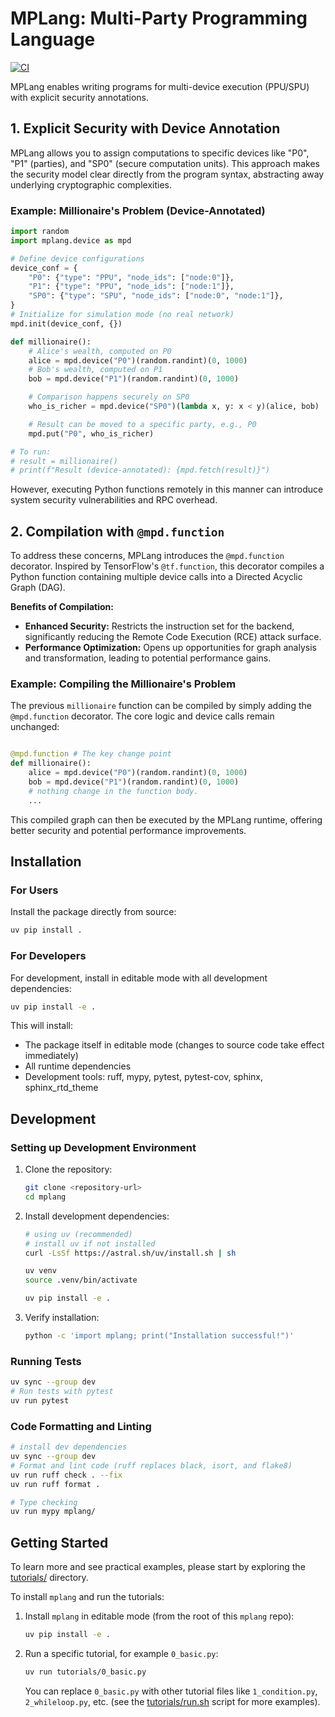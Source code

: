 # MPLang: Multi-Party Programming Language

[![CI](https://github.com/secretflow/mplang/actions/workflows/ci.yml/badge.svg)](https://github.com/secretflow/mplang/actions/workflows/ci.yml)

MPLang enables writing programs for multi-device execution (PPU/SPU) with explicit security annotations.

## 1. Explicit Security with Device Annotation

MPLang allows you to assign computations to specific devices like "P0", "P1" (parties), and "SP0" (secure computation units).
This approach makes the security model clear directly from the program syntax, abstracting away underlying cryptographic complexities.

### Example: Millionaire's Problem (Device-Annotated)

```python
import random
import mplang.device as mpd

# Define device configurations
device_conf = {
    "P0": {"type": "PPU", "node_ids": ["node:0"]},
    "P1": {"type": "PPU", "node_ids": ["node:1"]},
    "SP0": {"type": "SPU", "node_ids": ["node:0", "node:1"]},
}
# Initialize for simulation mode (no real network)
mpd.init(device_conf, {})

def millionaire():
    # Alice's wealth, computed on P0
    alice = mpd.device("P0")(random.randint)(0, 1000)
    # Bob's wealth, computed on P1
    bob = mpd.device("P1")(random.randint)(0, 1000)

    # Comparison happens securely on SP0
    who_is_richer = mpd.device("SP0")(lambda x, y: x < y)(alice, bob)

    # Result can be moved to a specific party, e.g., P0
    mpd.put("P0", who_is_richer)

# To run:
# result = millionaire()
# print(f"Result (device-annotated): {mpd.fetch(result)}")
```

However, executing Python functions remotely in this manner can introduce system security vulnerabilities and RPC overhead.

## 2. Compilation with `@mpd.function`

To address these concerns, MPLang introduces the `@mpd.function` decorator. Inspired by TensorFlow's `@tf.function`,
this decorator compiles a Python function containing multiple device calls into a Directed Acyclic Graph (DAG).

**Benefits of Compilation:**

- **Enhanced Security:** Restricts the instruction set for the backend, significantly reducing the Remote Code Execution (RCE) attack surface.
- **Performance Optimization:** Opens up opportunities for graph analysis and transformation, leading to potential performance gains.

### Example: Compiling the Millionaire's Problem

The previous `millionaire` function can be compiled by simply adding the `@mpd.function` decorator. The core logic and device calls remain unchanged:

```python

@mpd.function # The key change point
def millionaire():
    alice = mpd.device("P0")(random.randint)(0, 1000)
    bob = mpd.device("P1")(random.randint)(0, 1000)
    # nothing change in the function body.
    ...
```

This compiled graph can then be executed by the MPLang runtime, offering better security and potential performance improvements.

## Installation

### For Users

Install the package directly from source:

```bash
uv pip install .
```

### For Developers

For development, install in editable mode with all development dependencies:

```bash
uv pip install -e .
```

This will install:

- The package itself in editable mode (changes to source code take effect immediately)
- All runtime dependencies
- Development tools: ruff, mypy, pytest, pytest-cov, sphinx, sphinx_rtd_theme

## Development

### Setting up Development Environment

1. Clone the repository:

   ```bash
   git clone <repository-url>
   cd mplang
   ```

2. Install development dependencies:

   ```bash
   # using uv (recommended)
   # install uv if not installed
   curl -LsSf https://astral.sh/uv/install.sh | sh

   uv venv
   source .venv/bin/activate

   uv pip install -e .
   ```

3. Verify installation:

   ```bash
   python -c 'import mplang; print("Installation successful!")'
   ```

### Running Tests

```bash
uv sync --group dev
# Run tests with pytest
uv run pytest
```

### Code Formatting and Linting

```bash
# install dev dependencies
uv sync --group dev
# Format and lint code (ruff replaces black, isort, and flake8)
uv run ruff check . --fix
uv run ruff format .

# Type checking
uv run mypy mplang/
```

## Getting Started

To learn more and see practical examples, please start by exploring the [tutorials/](tutorials/) directory.

To install `mplang` and run the tutorials:

1. Install `mplang` in editable mode (from the root of this `mplang` repo):

    ```bash
    uv pip install -e .
    ```

2. Run a specific tutorial, for example `0_basic.py`:

    ```bash
    uv run tutorials/0_basic.py
    ```

    You can replace `0_basic.py` with other tutorial files like `1_condition.py`, `2_whileloop.py`, etc.
    (see the [tutorials/run.sh](tutorials/run.sh) script for more examples).
